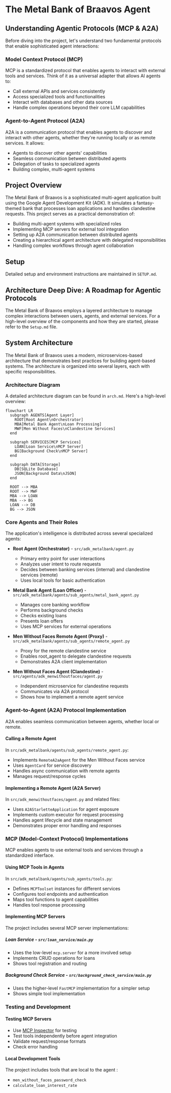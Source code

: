 # The Metal Bank of Braavos Agent

## Understanding Agentic Protocols (MCP & A2A)

Before diving into the project, let's understand two fundamental protocols that enable sophisticated agent interactions:

### Model Context Protocol (MCP)

MCP is a standardized protocol that enables agents to interact with external tools and services. Think of it as a universal adapter that allows AI agents to:

- Call external APIs and services consistently
- Access specialized tools and functionalities
- Interact with databases and other data sources
- Handle complex operations beyond their core LLM capabilities

### Agent-to-Agent Protocol (A2A)

A2A is a communication protocol that enables agents to discover and interact with other agents, whether they're running locally or as remote services. It allows:

- Agents to discover other agents' capabilities
- Seamless communication between distributed agents
- Delegation of tasks to specialized agents
- Building complex, multi-agent systems

## Project Overview

The Metal Bank of Braavos is a sophisticated multi-agent application built using the Google Agent Development Kit (ADK). It simulates a fantasy-themed bank that processes loan applications and handles clandestine requests. This project serves as a practical demonstration of:

- Building multi-agent systems with specialized roles
- Implementing MCP servers for external tool integration
- Setting up A2A communication between distributed agents
- Creating a hierarchical agent architecture with delegated responsibilities
- Handling complex workflows through agent collaboration

## Setup

Detailed setup and environment instructions are maintained in `SETUP.md`.

## Architecture Deep Dive: A Roadmap for Agentic Protocols

The Metal Bank of Braavos employs a layered architecture to manage complex interactions between users, agents, and external services. For a high-level overview of the components and how they are started, please refer to the `Setup.md` file.

## System Architecture

The Metal Bank of Braavos uses a modern, microservices-based architecture that demonstrates best practices for building agent-based systems. The architecture is organized into several layers, each with specific responsibilities.

### Architecture Diagram

A detailed architecture diagram can be found in `arch.md`. Here's a high-level overview:

```mermaid
flowchart LR
  subgraph AGENTS[Agent Layer]
    ROOT[Root Agent\nOrchestrator]
    MBA[Metal Bank Agent\nLoan Processing]
    MWF[Men Without Faces\nClandestine Services]
  end

  subgraph SERVICES[MCP Services]
    LOAN[Loan Service\nMCP Server]
    BG[Background Check\nMCP Server]
  end

  subgraph DATA[Storage]
    DB[SQLite Database]
    JSON[Background Data\nJSON]
  end

  ROOT --> MBA
  ROOT --> MWF
  MBA --> LOAN
  MBA --> BG
  LOAN --> DB
  BG --> JSON
```

### Core Agents and Their Roles

The application's intelligence is distributed across several specialized agents:

- **Root Agent (Orchestrator)** - `src/adk_metalbank/agent.py`
  - Primary entry point for user interactions
  - Analyzes user intent to route requests
  - Decides between banking services (internal) and clandestine services (remote)
  - Uses local tools for basic authentication

- **Metal Bank Agent (Loan Officer)** - `src/adk_metalbank/agents/sub_agents/metal_bank_agent.py`
  - Manages core banking workflow
  - Performs background checks
  - Checks existing loans
  - Presents loan offers
  - Uses MCP services for external operations

- **Men Without Faces Remote Agent (Proxy)** - `src/adk_metalbank/agents/sub_agents/remote_agent.py`
  - Proxy for the remote clandestine service
  - Enables root_agent to delegate clandestine requests
  - Demonstrates A2A client implementation

- **Men Without Faces Agent (Clandestine)** - `src/agents/adk_menwithoutfaces/agent.py`
  - Independent microservice for clandestine requests
  - Communicates via A2A protocol
  - Shows how to implement a remote agent service

### Agent-to-Agent (A2A) Protocol Implementation

A2A enables seamless communication between agents, whether local or remote.

#### Calling a Remote Agent

In `src/adk_metalbank/agents/sub_agents/remote_agent.py`:

- Implements `RemoteA2aAgent` for the Men Without Faces service
- Uses `AgentCard` for service discovery
- Handles async communication with remote agents
- Manages request/response cycles

#### Implementing a Remote Agent (A2A Server)

In `src/adk_menwithoutfaces/agent.py` and related files:

- Uses `A2AStarletteApplication` for agent exposure
- Implements custom executor for request processing
- Handles agent lifecycle and state management
- Demonstrates proper error handling and responses

### MCP (Model-Context Protocol) Implementations

MCP enables agents to use external tools and services through a standardized interface.

#### Using MCP Tools in Agents

In `src/adk_metalbank/agents/sub_agents/tools.py`:

- Defines `MCPToolset` instances for different services
- Configures tool endpoints and authentication
- Maps tool functions to agent capabilities
- Handles tool response processing

#### Implementing MCP Servers

The project includes several MCP server implementations:

##### Loan Service - `src/loan_service/main.py`

- Uses the low-level `mcp.server` for a more involved setup
- Implements CRUD operations for loans
- Shows tool registration and routing

##### Background Check Service - `src/background_check_service/main.py`

- Uses the higher-level `FastMCP` implementation for a simpler setup
- Shows simple tool implementation

### Testing and Development

#### Testing MCP Servers

- Use [MCP Inspector](https://modelcontextprotocol.io/docs/tools/inspector) for testing
- Test tools independently before agent integration
- Validate request/response formats
- Check error handling

#### Local Development Tools

The project includes tools that are local to the agent :

- `men_without_faces_password_check`
- `calculate_loan_interest_rate`
